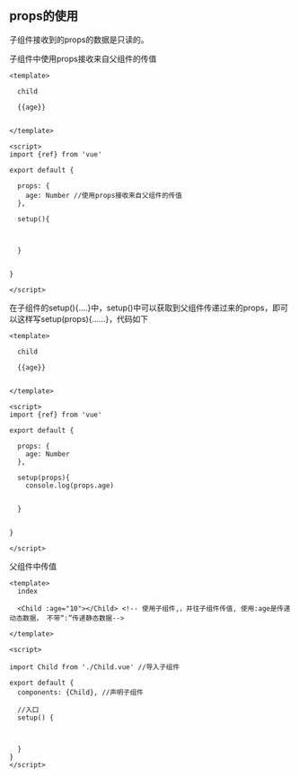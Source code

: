 ## props的使用

子组件接收到的props的数据是只读的。



子组件中使用props接收来自父组件的传值

```vue
<template>

  child

  {{age}}


</template>

<script>
import {ref} from 'vue'

export default {

  props: {
    age: Number //使用props接收来自父组件的传值
  },

  setup(){



  }


}

</script>

```

在子组件的setup(){....}中，setup()中可以获取到父组件传递过来的props，即可以这样写setup(props){......}，代码如下

```vue
<template>

  child

  {{age}}


</template>

<script>
import {ref} from 'vue'

export default {

  props: {
    age: Number
  },

  setup(props){
    console.log(props.age)


  }


}

</script>

```







父组件中传值

```vue
<template>
  index

  <Child :age="10"></Child> <!-- 使用子组件,，并往子组件传值, 使用:age是传递动态数据， 不带“:”传递静态数据-->

</template>

<script>

import Child from './Child.vue' //导入子组件

export default {
  components: {Child}, //声明子组件

  //入口
  setup() {



  }
}
</script>



```

